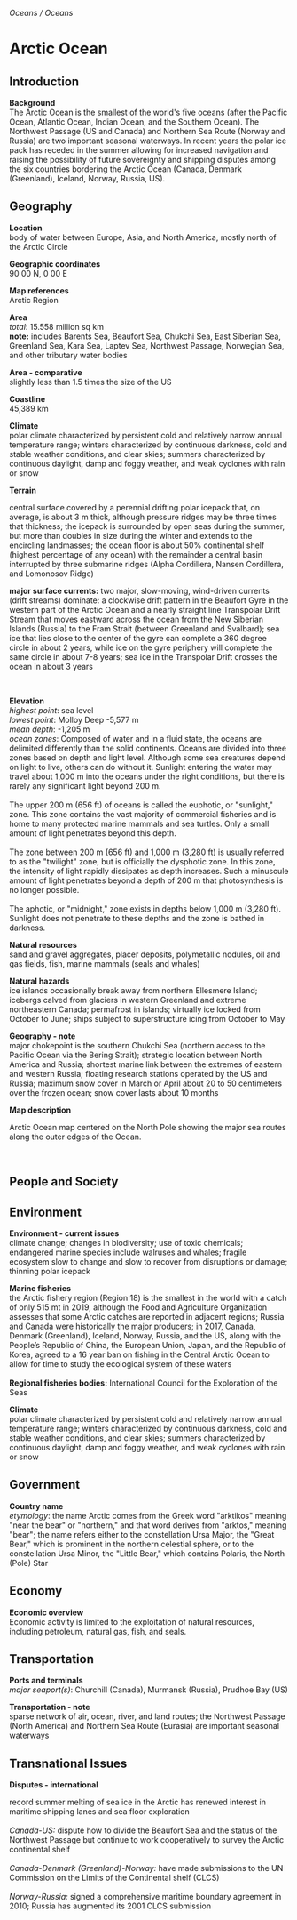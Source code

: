 _Oceans / Oceans_

# Arctic Ocean

## Introduction

**Background**<br>
The Arctic Ocean is the smallest of the world's five oceans (after the Pacific Ocean, Atlantic Ocean, Indian Ocean, and the Southern Ocean). The Northwest Passage (US and Canada) and Northern Sea Route (Norway and Russia) are two important seasonal waterways. In recent years the polar ice pack has receded in the summer allowing for increased navigation and raising the possibility of future sovereignty and shipping disputes among the six countries bordering the Arctic Ocean (Canada, Denmark (Greenland), Iceland, Norway, Russia, US).<br>

## Geography

**Location**<br>
body of water between Europe, Asia, and North America, mostly north of the Arctic Circle<br>

**Geographic coordinates**<br>
90 00 N, 0 00 E<br>

**Map references**<br>
Arctic Region<br>

**Area**<br>
_total_: 15.558 million sq km<br>
<strong>note:</strong> includes Barents Sea, Beaufort Sea, Chukchi Sea, East Siberian Sea, Greenland Sea, Kara Sea, Laptev Sea, Northwest Passage, Norwegian Sea, and other tributary water bodies<br>

**Area - comparative**<br>
slightly less than 1.5 times the size of the US<br>

**Coastline**<br>
45,389 km<br>

**Climate**<br>
polar climate characterized by persistent cold and relatively narrow annual temperature range; winters characterized by continuous darkness, cold and stable weather conditions, and clear skies; summers characterized by continuous daylight, damp and foggy weather, and weak cyclones with rain or snow<br>

**Terrain**<br>
<p>central surface covered by a perennial drifting polar icepack that, on average, is about 3 m thick, although pressure ridges may be three times that thickness; the icepack is surrounded by open seas during the summer, but more than doubles in size during the winter and extends to the encircling landmasses; the ocean floor is about 50% continental shelf (highest percentage of any ocean) with the remainder a central basin interrupted by three submarine ridges (Alpha Cordillera, Nansen Cordillera, and Lomonosov Ridge)</p> <p><strong>major surface currents:</strong> two major, slow-moving, wind-driven currents (drift streams) dominate: a clockwise drift pattern in the Beaufort Gyre in the western part of the Arctic Ocean and a nearly straight line Transpolar Drift Stream that moves eastward across the ocean from the New Siberian Islands (Russia) to the Fram Strait (between Greenland and Svalbard); sea ice that lies close to the center of the gyre can complete a 360 degree circle in about 2 years, while ice on the gyre periphery will complete the same circle in about 7-8 years; sea ice in the Transpolar Drift crosses the ocean in about 3 years</p><br>

**Elevation**<br>
_highest point_: sea level<br>
_lowest point_: Molloy Deep -5,577 m<br>
_mean depth_: -1,205 m<br>
_ocean zones_: Composed of water and in a fluid state, the oceans are delimited differently than the solid continents. Oceans are divided into three zones based on depth and light level. Although some sea creatures depend on light to live, others can do without it. Sunlight entering the water may travel about 1,000 m into the oceans under the right conditions, but there is rarely any significant light beyond 200 m.<br><br>The upper 200 m (656 ft) of oceans is called the euphotic, or "sunlight," zone. This zone contains the vast majority of commercial fisheries and is home to many protected marine mammals and sea turtles. Only a small amount of light penetrates beyond this depth. <br><br>The zone between 200 m (656 ft) and 1,000 m (3,280 ft) is usually referred to as the "twilight" zone, but is officially the dysphotic zone. In this zone, the intensity of light rapidly dissipates as depth increases. Such a minuscule amount of light penetrates beyond a depth of 200 m that photosynthesis is no longer possible.<br><br>The aphotic, or "midnight," zone exists in depths below 1,000 m (3,280 ft). Sunlight does not penetrate to these depths and the zone is bathed in darkness.<br>

**Natural resources**<br>
sand and gravel aggregates, placer deposits, polymetallic nodules, oil and gas fields, fish, marine mammals (seals and whales)<br>

**Natural hazards**<br>
ice islands occasionally break away from northern Ellesmere Island; icebergs calved from glaciers in western Greenland and extreme northeastern Canada; permafrost in islands; virtually ice locked from October to June; ships subject to superstructure icing from October to May<br>

**Geography - note**<br>
major chokepoint is the southern Chukchi Sea (northern access to the Pacific Ocean via the Bering Strait); strategic location between North America and Russia; shortest marine link between the extremes of eastern and western Russia; floating research stations operated by the US and Russia; maximum snow cover in March or April about 20 to 50 centimeters over the frozen ocean; snow cover lasts about 10 months<br>

**Map description**<br>
<p>Arctic Ocean map centered on the North Pole showing the major sea routes along the outer edges of the Ocean.</p><br>

## People and Society

## Environment

**Environment - current issues**<br>
climate change; changes in biodiversity; use of toxic chemicals; endangered marine species include walruses and whales; fragile ecosystem slow to change and slow to recover from disruptions or damage; thinning polar icepack<br>

**Marine fisheries**<br>
the Arctic fishery region (Region 18) is the smallest in the world with a catch of only 515 mt in 2019, although the Food and Agriculture Organization assesses that some Arctic catches are reported in adjacent regions; Russia and Canada were historically the major producers; in 2017, Canada, Denmark (Greenland), Iceland, Norway, Russia, and the US, along with the People’s Republic of China, the European Union, Japan, and the Republic of Korea, agreed to a 16 year ban on fishing in the Central Arctic Ocean to allow for time to study the ecological system of these waters<br><br><strong>Regional fisheries bodies:</strong> International Council for the Exploration of the Seas<br>

**Climate**<br>
polar climate characterized by persistent cold and relatively narrow annual temperature range; winters characterized by continuous darkness, cold and stable weather conditions, and clear skies; summers characterized by continuous daylight, damp and foggy weather, and weak cyclones with rain or snow<br>

## Government

**Country name**<br>
_etymology_: the name Arctic comes from the Greek word "arktikos" meaning "near the bear" or "northern," and that word derives from "arktos," meaning "bear"; the name refers either to the constellation Ursa Major, the "Great Bear," which is prominent in the northern celestial sphere, or to the constellation Ursa Minor, the "Little Bear," which contains Polaris, the North (Pole) Star<br>

## Economy

**Economic overview**<br>
Economic activity is limited to the exploitation of natural resources, including petroleum, natural gas, fish, and seals.<br>

## Transportation

**Ports and terminals**<br>
_major seaport(s)_: Churchill (Canada), Murmansk (Russia), Prudhoe Bay (US)<br>

**Transportation - note**<br>
sparse network of air, ocean, river, and land routes; the Northwest Passage (North America) and Northern Sea Route (Eurasia) are important seasonal waterways<br>

## Transnational Issues

**Disputes - international**<br>
<p>record summer melting of sea ice in the Arctic has renewed interest in maritime shipping lanes and sea floor exploration<em><br><br>Canada-US:</em> dispute how to divide the Beaufort Sea and the status of the Northwest Passage but continue to work cooperatively to survey the Arctic continental shelf<br><br><em>Canada-Denmark (Greenland)-Norway:</em> have made submissions to the UN Commission on the Limits of the Continental shelf (CLCS)<br><br><em>Norway-Russia:</em> signed a comprehensive maritime boundary agreement in 2010; Russia has augmented its 2001 CLCS submission</p><br>

